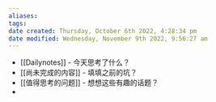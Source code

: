 ```yaml
---
aliases: 
tags: 
date created: Thursday, October 6th 2022, 4:28:34 pm
date modified: Wednesday, November 9th 2022, 9:56:27 am
---
```



- [[Dailynotes]] - 今天思考了什么？
- [[尚未完成的内容]] - 填填之前的坑？
- [[值得思考的问题]] - 想想这些有趣的话题？
- 

